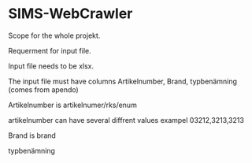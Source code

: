 # SIMS-WebCrawler
Scope for the whole projekt.

Requerment for input file. 

Input file needs to be xlsx.

The input file must have columns Artikelnumber, Brand, typbenämning (comes from apendo)

  Artikelnumber is artikelnumer/rks/enum 

  artikelnumber can have several diffrent values exampel 03212,3213,3213

  Brand is brand

  typbenämning 
